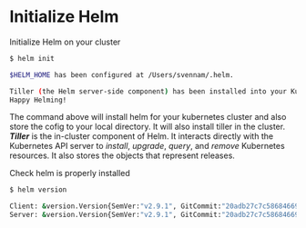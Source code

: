 # Initialize Helm

Initialize Helm on your cluster

```bash
$ helm init

$HELM_HOME has been configured at /Users/svennam/.helm.

Tiller (the Helm server-side component) has been installed into your Kubernetes Cluster.
Happy Helming!
```

The command above will install helm for your kubernetes cluster and also store the cofig to your local directory. It will also install tiller in the cluster. _**Tiller**_ is the in-cluster component of Helm. It interacts directly with the Kubernetes API server to _install_, _upgrade_, _query_, and _remove_ Kubernetes resources. It also stores the objects that represent releases.

Check helm is properly installed

```bash
$ helm version

Client: &version.Version{SemVer:"v2.9.1", GitCommit:"20adb27c7c5868466912eebdf6664e7390ebe710", GitTreeState:"clean"}
Server: &version.Version{SemVer:"v2.9.1", GitCommit:"20adb27c7c5868466912eebdf6664e7390ebe710", GitTreeState:"clean"}
```


